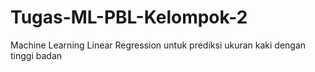 # Tugas-ML-PBL-Kelompok-2
Machine Learning Linear Regression untuk prediksi ukuran kaki dengan tinggi badan
